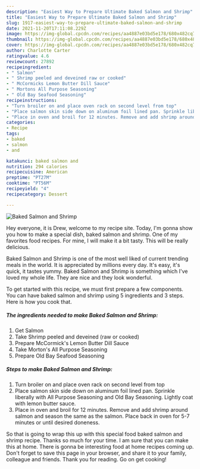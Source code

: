 ```yaml
---
description: "Easiest Way to Prepare Ultimate Baked Salmon and Shrimp"
title: "Easiest Way to Prepare Ultimate Baked Salmon and Shrimp"
slug: 1917-easiest-way-to-prepare-ultimate-baked-salmon-and-shrimp
date: 2021-11-20T17:11:08.229Z
image: https://img-global.cpcdn.com/recipes/aa4887e03bd5e178/680x482cq70/baked-salmon-and-shrimp-recipe-main-photo.jpg
thumbnail: https://img-global.cpcdn.com/recipes/aa4887e03bd5e178/680x482cq70/baked-salmon-and-shrimp-recipe-main-photo.jpg
cover: https://img-global.cpcdn.com/recipes/aa4887e03bd5e178/680x482cq70/baked-salmon-and-shrimp-recipe-main-photo.jpg
author: Charlotte Carter
ratingvalue: 4.6
reviewcount: 27892
recipeingredient:
- " Salmon"
- " Shrimp peeled and deveined raw or cooked"
- " McCormicks Lemon Butter Dill Sauce"
- " Mortons All Purpose Seasoning"
- " Old Bay Seafood Seasoning"
recipeinstructions:
- "Turn broiler on and place oven rack on second level from top"
- "Place salmon skin side down on aluminum foil lined pan. Sprinkle liberally with All Purpose Seasoning and Old Bay Seasoning. Lightly coat with lemon butter sauce."
- "Place in oven and broil for 12 minutes. Remove and add shrimp around salmon and season the same as the salmon. Place back in oven for 5-7 minutes or until desired doneness."
categories:
- Recipe
tags:
- baked
- salmon
- and

katakunci: baked salmon and 
nutrition: 294 calories
recipecuisine: American
preptime: "PT27M"
cooktime: "PT56M"
recipeyield: "4"
recipecategory: Dessert

---
```



![Baked Salmon and Shrimp](https://img-global.cpcdn.com/recipes/aa4887e03bd5e178/680x482cq70/baked-salmon-and-shrimp-recipe-main-photo.jpg)

Hey everyone, it is Drew, welcome to my recipe site. Today, I'm gonna show you how to make a special dish, baked salmon and shrimp. One of my favorites food recipes. For mine, I will make it a bit tasty. This will be really delicious.

Baked Salmon and Shrimp is one of the most well liked of current trending meals in the world. It is appreciated by millions every day. It's easy, it's quick, it tastes yummy. Baked Salmon and Shrimp is something which I've loved my whole life. They are nice and they look wonderful.




To get started with this recipe, we must first prepare a few components. You can have baked salmon and shrimp using 5 ingredients and 3 steps. Here is how you cook that.

<!--inarticleads1-->

##### The ingredients needed to make Baked Salmon and Shrimp:

1. Get  Salmon
1. Take  Shrimp peeled and deveined (raw or cooked)
1. Prepare  McCormick's Lemon Butter Dill Sauce
1. Take  Morton's All Purpose Seasoning
1. Prepare  Old Bay Seafood Seasoning




<!--inarticleads2-->

##### Steps to make Baked Salmon and Shrimp:

1. Turn broiler on and place oven rack on second level from top
1. Place salmon skin side down on aluminum foil lined pan. Sprinkle liberally with All Purpose Seasoning and Old Bay Seasoning. Lightly coat with lemon butter sauce.
1. Place in oven and broil for 12 minutes. Remove and add shrimp around salmon and season the same as the salmon. Place back in oven for 5-7 minutes or until desired doneness.




So that is going to wrap this up with this special food baked salmon and shrimp recipe. Thanks so much for your time. I am sure that you can make this at home. There is gonna be interesting food at home recipes coming up. Don't forget to save this page in your browser, and share it to your family, colleague and friends. Thank you for reading. Go on get cooking!
